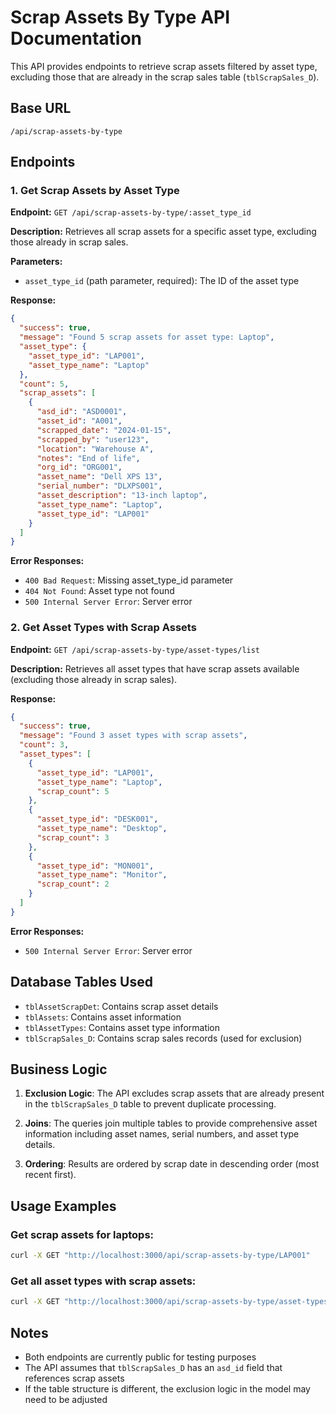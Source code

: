 # Scrap Assets By Type API Documentation

This API provides endpoints to retrieve scrap assets filtered by asset type, excluding those that are already in the scrap sales table (`tblScrapSales_D`).

## Base URL
```
/api/scrap-assets-by-type
```

## Endpoints

### 1. Get Scrap Assets by Asset Type

**Endpoint:** `GET /api/scrap-assets-by-type/:asset_type_id`

**Description:** Retrieves all scrap assets for a specific asset type, excluding those already in scrap sales.

**Parameters:**
- `asset_type_id` (path parameter, required): The ID of the asset type

**Response:**
```json
{
  "success": true,
  "message": "Found 5 scrap assets for asset type: Laptop",
  "asset_type": {
    "asset_type_id": "LAP001",
    "asset_type_name": "Laptop"
  },
  "count": 5,
  "scrap_assets": [
    {
      "asd_id": "ASD0001",
      "asset_id": "A001",
      "scrapped_date": "2024-01-15",
      "scrapped_by": "user123",
      "location": "Warehouse A",
      "notes": "End of life",
      "org_id": "ORG001",
      "asset_name": "Dell XPS 13",
      "serial_number": "DLXPS001",
      "asset_description": "13-inch laptop",
      "asset_type_name": "Laptop",
      "asset_type_id": "LAP001"
    }
  ]
}
```

**Error Responses:**
- `400 Bad Request`: Missing asset_type_id parameter
- `404 Not Found`: Asset type not found
- `500 Internal Server Error`: Server error

### 2. Get Asset Types with Scrap Assets

**Endpoint:** `GET /api/scrap-assets-by-type/asset-types/list`

**Description:** Retrieves all asset types that have scrap assets available (excluding those already in scrap sales).

**Response:**
```json
{
  "success": true,
  "message": "Found 3 asset types with scrap assets",
  "count": 3,
  "asset_types": [
    {
      "asset_type_id": "LAP001",
      "asset_type_name": "Laptop",
      "scrap_count": 5
    },
    {
      "asset_type_id": "DESK001",
      "asset_type_name": "Desktop",
      "scrap_count": 3
    },
    {
      "asset_type_id": "MON001",
      "asset_type_name": "Monitor",
      "scrap_count": 2
    }
  ]
}
```

**Error Responses:**
- `500 Internal Server Error`: Server error

## Database Tables Used

- `tblAssetScrapDet`: Contains scrap asset details
- `tblAssets`: Contains asset information
- `tblAssetTypes`: Contains asset type information
- `tblScrapSales_D`: Contains scrap sales records (used for exclusion)

## Business Logic

1. **Exclusion Logic**: The API excludes scrap assets that are already present in the `tblScrapSales_D` table to prevent duplicate processing.

2. **Joins**: The queries join multiple tables to provide comprehensive asset information including asset names, serial numbers, and asset type details.

3. **Ordering**: Results are ordered by scrap date in descending order (most recent first).

## Usage Examples

### Get scrap assets for laptops:
```bash
curl -X GET "http://localhost:3000/api/scrap-assets-by-type/LAP001"
```

### Get all asset types with scrap assets:
```bash
curl -X GET "http://localhost:3000/api/scrap-assets-by-type/asset-types/list"
```

## Notes

- Both endpoints are currently public for testing purposes
- The API assumes that `tblScrapSales_D` has an `asd_id` field that references scrap assets
- If the table structure is different, the exclusion logic in the model may need to be adjusted
